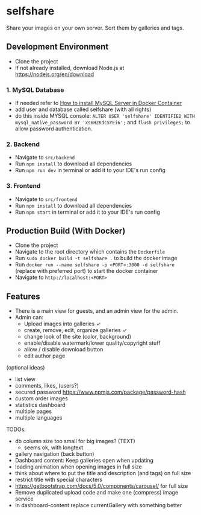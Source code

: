 # selfshare
Share your images on your own server. Sort them by galleries and tags.

## Development Environment
- Clone the project
- If not already installed, download Node.js at https://nodejs.org/en/download

### 1. MySQL Database
- If needed refer to [How to install MySQL Server in Docker Container](DOCKER_MYSQL.md)
- add user and database called selfshare (with all rights)
- do this inside MYSQL console: ``ALTER USER 'selfshare' IDENTIFIED WITH mysql_native_password BY 'xs6HZKdc5YEi6';`` and ``flush privileges;`` to allow password authentication.

### 2. Backend
- Navigate to ``src/backend``
- Run ``npm install`` to download all dependencies
- Run ``npm run dev`` in terminal or add it to your IDE's run config

### 3. Frontend
- Navigate to ``src/frontend``
- Run ``npm install`` to download all dependencies
- Run ``npm start`` in terminal or add it to your IDE's run config

## Production Build (With Docker)
- Clone the project
- Navigate to the root directory which contains the ``Dockerfile``
- Run ``sudo docker build -t selfshare .`` to build the docker image
- Run ``docker run --name selfshare -p <PORT>:3000 -d selfshare`` (replace <PORT> with preferred port) to start the docker container 
- Navigate to ``http://localhost:<PORT>``

## Features
- There is a main view for guests, and an admin view for the admin.
- Admin can:
    - Upload images into galleries ✓
    - create, remove, edit, organize galleries ✓
    - change look of the site (color, background)
    - enable/disable watermark/lower quality/copyright stuff
    - allow / disable download button
    - edit author page
    
(optional ideas)
- list view
- comments, likes, (users?)
- secured password https://www.npmjs.com/package/password-hash
- custom order images
- statistics dashboard
- multiple pages
- multiple languages


TODOs:
- db column size too small for big images? (TEXT)
    - seems ok, with longtext
- gallery navigation (back button)
- Dashboard content: Keep galleries open when updating
- loading animation when opening images in full size
- think about where to put the title and description (and tags) on full size 
- restrict title with special characters
- https://getbootstrap.com/docs/5.0/components/carousel/ for full size
- Remove duplicated upload code and make one (compress) image service
- In dashboard-content replace currentGallery with something better